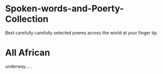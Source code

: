 # Spoken-words-and-Poerty-Collection
Best carefully carefully selected poems across the world at your finger tip.
# All African
underway.....
